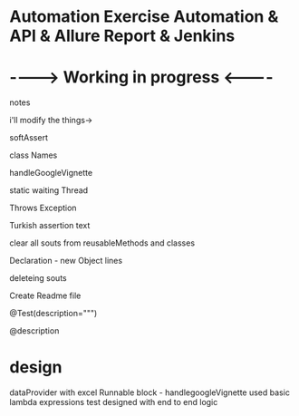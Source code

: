 # Automation Exercise Automation & API & Allure Report & Jenkins
# ----> Working in progress  <----




notes

i'll modify the things->

softAssert

class Names

handleGoogleVignette

static waiting Thread

Throws Exception

Turkish assertion text

clear all souts from reusableMethods and classes

Declaration - new Object lines

deleteing souts

Create Readme file

@Test(description=""")

@description



# design
dataProvider with excel
Runnable block - handlegoogleVignette
used basic lambda expressions
test designed with end to end logic